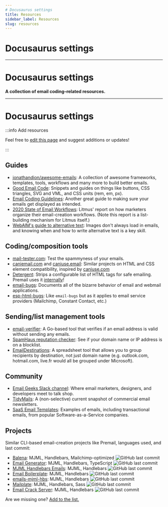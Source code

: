 ```yaml
---
# Docusaurus settings
title: Resources
sidebar_label: Resources
slug: resources
---
```

# Docusaurus settings

---
# Docusaurus settings

**A collection of email coding–related resources.**

---
# Docusaurus settings

:::info Add resources

Feel free to [edit this page](https://github.com/premail/website/tree/main/docs/98-resources.md) and suggest additions or updates!

:::

## Guides

- [jonathandion/awesome-emails](https://github.com/jonathandion/awesome-emails): A collection of awesome frameworks, templates, tools, workflows and many more to build better emails.
- [Good Email Code](https://www.goodemailcode.com/): Snippets and guides on things like buttons, CSS triangles, SVG and VML, and CSS units (rem, em, px).
- [Email Coding Guidelines](https://github.com/hteumeuleu/email-guidelines): Another great guide to making sure your emails get displayed as intended.
- [2020 State of Email Workflows](https://www.litmus.com/resources/2020-state-of-email-workflows/): Litmus' report on how marketers organize their email-creation workflows. (Note this report is a list-building mechanism for Litmus itself.)
- [WebAIM's guide to alternative text](https://webaim.org/techniques/alttext/): Images don't always load in emails, and knowing when and how to write alternative text is a key skill.

## Coding/composition tools

- [mail-tester.com](https://www.mail-tester.com/): Test the spammyness of your emails.
- [caniemail.com](https://www.caniemail.com/) and [caniuse.email](https://caniuse.email/): Similar projects on HTML and CSS element compatibility, inspired by [caniuse.com](https://caniuse.com/)
- [Detergent](https://detergent.io): Strips a configurable list of HTML tags for safe emailing. Premail uses it [internally](https://codsen.com/os/detergent/)!
- [email-bugs](https://github.com/hteumeuleu/email-bugs): Documents all of the bizarre behavior of email and webmail applications.
- [esp-html-bugs](https://github.com/Badsender-com/esp-html-bugs): Like `email-bugs` but as it applies to email service providers (Mailchimp, Constant Contact, etc.)

## Sending/list management tools

- [email-verifier](https://github.com/AfterShip/email-verifier): A Go-based tool that verifies if an email address is valid without sending any emails.
- [SpamHaus reputation checker](https://check.spamhaus.org/): See if your domain name or IP address is on a blocklist.
- [EmailDestinations](https://github.com/Badsender-com/EmailDestinations): A spreadsheet tool that allows you to group recipients by destination, not just domain name (e.g. outlook.com, hotmail.com, live.fr would all be grouped under Microsoft).

## Community

- [Email Geeks Slack channel](https://email.geeks.chat/): Where email marketers, designers, and developers meet to talk shop.
- [TidyMails](https://tidymails.com/): A (non-selective) current snapshot of commercial email newsletters.
- [SaaS Email Templates](https://saasemailtemplates.io/templates): Examples of emails, including transactional emails, from popular Software-as-a-Service companies.

## Projects

Similar CLI-based email-creation projects like Premail, languages used, and last commit:

- [Balena](https://github.com/balena-io/balena-emails): MJML, Handlebars, Mailchimp-optimized ![GitHub last commit](https://img.shields.io/github/last-commit/balena-io/balena-emails?style=flat-square)
- [Email Generator](https://github.com/mikecabana/email-generator): MJML, Handlebars, TypeScript ![GitHub last commit](https://img.shields.io/github/last-commit/mikecabana/email-generator?style=flat-square)
- [MJML Handlebars Emails](https://github.com/pkelleter/mjml-handlebars-emails): MJML, Handlebars ![GitHub last commit](https://img.shields.io/github/last-commit/pkelleter/mjml-handlebars-emails?style=flat-square)
- [Email Boilerplate](https://github.com/kennybecerra/emailBoilerplate): MJML, Handlebars ![GitHub last commit](https://img.shields.io/github/last-commit/kennybecerra/emailBoilerplate?style=flat-square)
- [emails-mjml-hbs](https://github.com/raunsholt/emails-mjml-hbs): MJML, Handlebars ![GitHub last commit](https://img.shields.io/github/last-commit/raunsholt/emails-mjml-hbs?style=flat-square)
- [Mailplate](https://github.com/kevgk/Mailplate): MJML, Handlebars, Sass ![GitHub last commit](https://img.shields.io/github/last-commit/kevgk/Mailplate?style=flat-square)
- [Email Crack Server](https://github.com/as3io/email-crack-server): MJML, Handlebars ![GitHub last commit](https://img.shields.io/github/last-commit/as3io/email-crack-server?style=flat-square)

Are we missing one? [Add to the list.](https://github.com/premail/website/tree/main/docs/98-resources.md)
